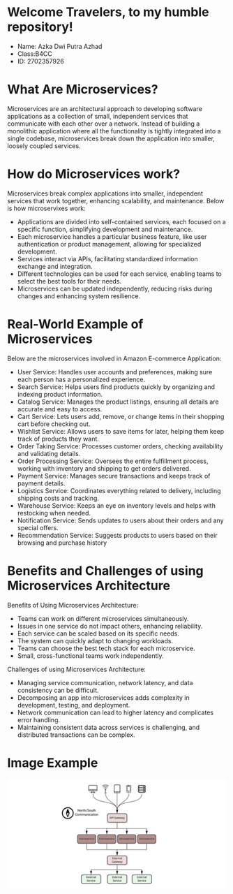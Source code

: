 # Welcome Travelers, to my humble repository!
- Name: Azka Dwi Putra Azhad
- Class:B4CC
- ID: 2702357926


# What Are Microservices?

Microservices are an architectural approach to developing software applications as a collection of small, independent services that communicate with each other over a network. Instead of building a monolithic application where all the functionality is tightly integrated into a single codebase, microservices break down the application into smaller, loosely coupled services.

# How do Microservices work?

Microservices break complex applications into smaller, independent services that work together, enhancing scalability, and maintenance. Below is how microservixes work:

- Applications are divided into self-contained services, each focused on a specific function, simplifying development and maintenance.
- Each microservice handles a particular business feature, like user authentication or product management, allowing for specialized development.
- Services interact via APIs, facilitating standardized information exchange and integration.
- Different technologies can be used for each service, enabling teams to select the best tools for their needs.
- Microservices can be updated independently, reducing risks during changes and enhancing system resilience.

# Real-World Example of Microservices

Below are the microservices involved in Amazon E-commerce Application:

- User Service: Handles user accounts and preferences, making sure each person has a personalized experience.
- Search Service: Helps users find products quickly by organizing and indexing product information.
- Catalog Service: Manages the product listings, ensuring all details are accurate and easy to access.
- Cart Service: Lets users add, remove, or change items in their shopping cart before checking out.
- Wishlist Service: Allows users to save items for later, helping them keep track of products they want.
- Order Taking Service: Processes customer orders, checking availability and validating details.
- Order Processing Service: Oversees the entire fulfillment process, working with inventory and shipping to get orders delivered.
- Payment Service: Manages secure transactions and keeps track of payment details.
- Logistics Service: Coordinates everything related to delivery, including shipping costs and tracking.
- Warehouse Service: Keeps an eye on inventory levels and helps with restocking when needed.
- Notification Service: Sends updates to users about their orders and any special offers.
- Recommendation Service: Suggests products to users based on their browsing and purchase history

# Benefits and Challenges of using Microservices Architecture

Benefits of Using Microservices Architecture:
- Teams can work on different microservices simultaneously.
- Issues in one service do not impact others, enhancing reliability.
- Each service can be scaled based on its specific needs.
- The system can quickly adapt to changing workloads.
- Teams can choose the best tech stack for each microservice.
- Small, cross-functional teams work independently.

Challenges of using Microservices Architecture:
- Managing service communication, network latency, and data consistency can be difficult.
- Decomposing an app into microservices adds complexity in development, testing, and deployment.
- Network communication can lead to higher latency and complicates error handling.
- Maintaining consistent data across services is challenging, and distributed transactions can be complex.

# Image Example

![alt text](micro.png)
